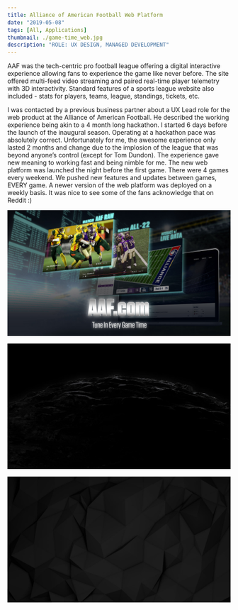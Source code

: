 ```yaml
---
title: Alliance of American Football Web Platform
date: "2019-05-08"
tags: [All, Applications]
thumbnail: ./game-time_web.jpg
description: "ROLE: UX DESIGN, MANAGED DEVELOPMENT"
---
```


AAF was the tech-centric pro football league offering a digital interactive experience allowing fans to experience the game like never before. The site offered multi-feed video streaming and paired real-time player telemetry with 3D interactivity. Standard features of a sports league website also included - stats for players, teams, league, standings, tickets, etc.

I was contacted by a previous business partner about a UX Lead role for the web product at the Alliance of American Football. He described the working experience being akin to a 4 month long hackathon. I started 6 days before the launch of the inaugural season. Operating at a hackathon pace was absolutely correct. Unfortunately for me, the awesome experience only lasted 2 months and change due to the implosion of the league that was beyond anyone’s control (except for Tom Dundon). The experience gave new meaning to working fast and being nimble for me. The new web platform was launched the night before the first game. There were 4 games every weekend. We pushed new features and updates between games, EVERY game. A newer version of the web platform was deployed on a weekly basis. It was nice to see some of the fans acknowledge that on Reddit :)

<div class="kg-card kg-image-card kg-width-full">

![Darkness](./game-time_web.jpg)

</div>

<div class="kg-card kg-image-card kg-width-full">

![Darkness](./BLACK_IX_desktop-1.jpg)

</div>

<div class="kg-card kg-image-card kg-width-full">

![Darkness](./BLACK_I_desktop-1.jpg)

</div>